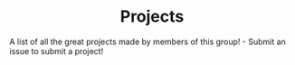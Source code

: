 <h1 align='center'>Projects</h1>
A list of all the great projects made by members of this group!
- Submit an issue to submit a project!
